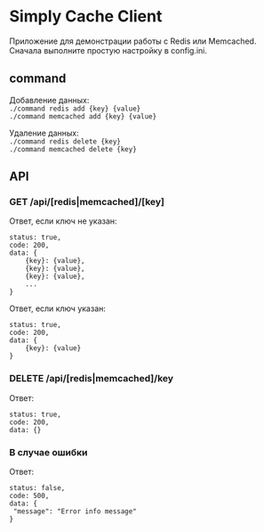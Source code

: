 # Simply Cache Client

Приложение для демонстрации работы с Redis или Memcached.  
Сначала выполните простую настройку в config.ini.

## command

Добавление данных:  
`./command redis add {key} {value}`  
`./command memcached add {key} {value}`

Удаление данных:  
`./command redis delete {key}`  
`./command memcached delete {key}`  

## API 

### GET /api/[redis|memcached]/[key]
Ответ, если ключ не указан:
```
status: true,
code: 200,
data: {
    {key}: {value},
    {key}: {value},
    {key}: {value},
    ...
}
```
Ответ, если ключ указан:
```
status: true,
code: 200,
data: {
    {key}: {value}
}
```

### DELETE /api/[redis|memcached]/key
Ответ:
```
status: true,
code: 200,
data: {}
```

### В случае ошибки
Ответ:
```
status: false,
code: 500,
data: {
 "message": "Error info message"
}
```